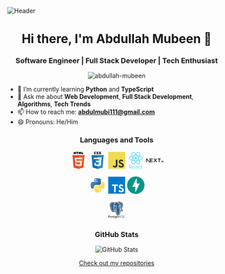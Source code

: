 <!-- Header -->
![Header](https://github.com/Abdullah-Mubeen/Abdullah-Mubeen/blob/main/Blue%20Yellow%20Futuristic%20Virtual%20Technology%20Blog%20Banner.png)

<!-- Profile information -->
<h1 align="center">Hi there, I'm Abdullah Mubeen 👋</h1>
<h3 align="center">Software Engineer | Full Stack Developer | Tech Enthusiast</h3>

<!-- Profile views -->
<p align="center">
  <img src="https://komarev.com/ghpvc/?username=abdullah-mubeen&label=Profile%20views&color=0e75b6&style=flat" alt="abdullah-mubeen" />
</p>

<!-- Bio -->
- 🌱 I’m currently learning **Python** and **TypeScript**
- 💬 Ask me about **Web Development**, **Full Stack Development**, **Algorithms**, **Tech Trends**
- 📫 How to reach me: **abdulmubi111@gmail.com**
- 😄 Pronouns: He/Him

<!-- Languages and Tools -->
<h3 align="center">Languages and Tools</h3>

<!-- Frontend -->
<p align="center">
  <!-- HTML5 -->
  <img src="https://raw.githubusercontent.com/devicons/devicon/master/icons/html5/html5-original-wordmark.svg" alt="HTML5" width="40" height="40"/>
  <!-- CSS3 -->
  <img src="https://raw.githubusercontent.com/devicons/devicon/master/icons/css3/css3-original-wordmark.svg" alt="CSS3" width="40" height="40"/>
  <!-- JavaScript -->
  <img src="https://raw.githubusercontent.com/devicons/devicon/master/icons/javascript/javascript-original.svg" alt="JavaScript" width="40" height="40"/>
  <!-- React -->
  <img src="https://raw.githubusercontent.com/devicons/devicon/master/icons/react/react-original-wordmark.svg" alt="React" width="40" height="40"/>
  <!-- Next.js -->
  <img src="https://raw.githubusercontent.com/devicons/devicon/master/icons/nextjs/nextjs-original-wordmark.svg" alt="Next.js" width="40" height="40"/>
</p>

<!-- Backend -->
<p align="center">
  <!-- Python -->
  <img src="https://raw.githubusercontent.com/devicons/devicon/master/icons/python/python-original.svg" alt="Python" width="40" height="40"/>
  <!-- TypeScript -->
  <img src="https://raw.githubusercontent.com/devicons/devicon/master/icons/typescript/typescript-original.svg" alt="TypeScript" width="40" height="40"/>
  <!-- FastAPI -->
  <img src="https://raw.githubusercontent.com/devicons/devicon/master/icons/fastapi/fastapi-original.svg" alt="FastAPI" width="40" height="40"/>
</p>

<!-- Database -->
<p align="center">
  <!-- PostgreSQL -->
  <img src="https://raw.githubusercontent.com/devicons/devicon/master/icons/postgresql/postgresql-original-wordmark.svg" alt="PostgreSQL" width="40" height="40"/>
</p>

<!-- GitHub Stats -->
<h3 align="center">GitHub Stats</h3>

<p align="center">
  <img src="https://github-readme-stats.vercel.app/api?username=abdullah-mubeen&show_icons=true&theme=algolia" alt="GitHub Stats" />
</p>

<!-- Footer -->
<p align="center">
  <a href="https://github.com/abdullah-mubeen">Check out my repositories</a>
</p>
